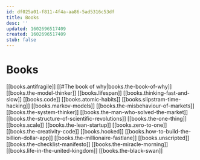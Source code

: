 ```yaml
---
id: df025a01-f811-4f4a-aa86-5ad5316c53df
title: Books
desc: ''
updated: 1602696517409
created: 1602696517409
stub: false
---
```

# Books

[[books.antifragile]]
[[#The book of why|books.the-book-of-why]]
[[books.the-model-thinker]]
[[books.lifespan]]
[[books.thinking-fast-and-slow]]
[[books.code]]
[[books.atomic-habits]]
[[books.slipstram-time-hacking]]
[[books.markov-models]]
[[books.the-misbehaviour-of-markets]]
[[books.the-system-thinker]]
[[books.the-man-who-solved-the-market]]
[[books.the-structure-of-scientific-revolutions]]
[[books.the-one-thing]]
[[books.scale]]
[[books.the-lean-startup]]
[[books.zero-to-one]]
[[books.the-creativity-code]]
[[books.hooked]]
[[books.how-to-build-the-billion-dollar-app]]
[[books.the-millionaire-fastlane]]
[[books.unscripted]]
[[books.the-checklist-manifesto]]
[[books.the-miracle-morning]]
[[books.life-in-the-united-kingdom]]
[[books.the-black-swan]]
